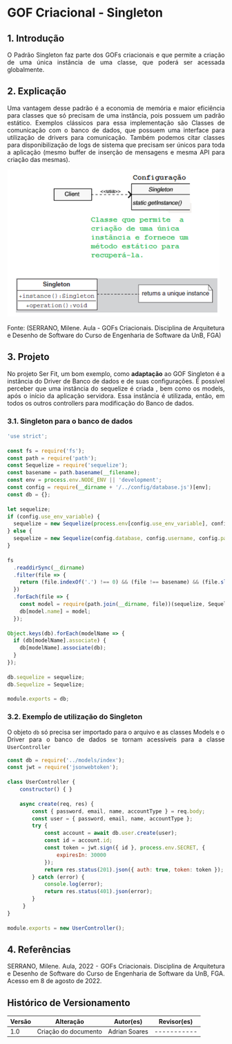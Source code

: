 # GOF Criacional - Singleton

## 1. Introdução

O Padrão Singleton faz parte dos GOFs criacionais e que permite a criação de uma única instância de uma classe, que poderá ser acessada globalmente.

## 2. Explicação

Uma vantagem desse padrão é a economia de memória e maior eficiência para classes que só precisam de uma instância, pois possuem um padrão estático. Exemplos clássicos para essa implementação são Classes de comunicação com o banco de dados, que possuem uma interface para utilização de drivers para comunicação. Também podemos citar classes para  disponibilização de logs de sistema que precisam ser únicos para toda a aplicação (mesmo buffer de inserção de mensagens e mesma API para criação das mesmas).

![ex_gof_singleton](../../assets/../../assets/gofs-criacionais/Singleton_ex.png)

<caption> Fonte: (SERRANO, Milene. Aula - GOFs Criacionais. Disciplina de Arquitetura e Desenho de Software do Curso de Engenharia de Software da UnB, FGA) </caption>

## 3. Projeto

No projeto Ser Fit, um bom exemplo, como **adaptação** ao GOF Singleton é a instância do Driver de Banco de dados e de suas configurações. É possível perceber que uma instância do sequelize é criada , bem como os models, após o início da aplicação servidora. Essa instância é utilizada, então, em todos os outros controllers para modificação do Banco de dados.

### 3.1. Singleton para o banco de dados

``` javascript
'use strict';

const fs = require('fs');
const path = require('path');
const Sequelize = require('sequelize');
const basename = path.basename(__filename);
const env = process.env.NODE_ENV || 'development';
const config = require(__dirname + '/../config/database.js')[env];
const db = {};

let sequelize;
if (config.use_env_variable) {
  sequelize = new Sequelize(process.env[config.use_env_variable], config);
} else {
  sequelize = new Sequelize(config.database, config.username, config.password, config);
}

fs
  .readdirSync(__dirname)
  .filter(file => {
    return (file.indexOf('.') !== 0) && (file !== basename) && (file.slice(-3) === '.js');
  })
  .forEach(file => {
    const model = require(path.join(__dirname, file))(sequelize, Sequelize.DataTypes);
    db[model.name] = model;
  });

Object.keys(db).forEach(modelName => {
  if (db[modelName].associate) {
    db[modelName].associate(db);
  }
});

db.sequelize = sequelize;
db.Sequelize = Sequelize;

module.exports = db;
```

### 3.2. Exempĺo de utilização do Singleton

O objeto `db` só precisa ser importado para o arquivo e  as classes Models e o Driver para o banco de dados se tornam acessíveis para a classe `UserController`

``` javascript
const db = require('../models/index');
const jwt = require('jsonwebtoken');

class UserController {
    constructor() { }

    async create(req, res) {
        const { password, email, name, accountType } = req.body;
        const user = { password, email, name, accountType };
        try {
            const account = await db.user.create(user);
            const id = account.id;
            const token = jwt.sign({ id }, process.env.SECRET, {
                expiresIn: 30000
            });
            return res.status(201).json({ auth: true, token: token });
        } catch (error) {
            console.log(error);
            return res.status(401).json(error);
        }
     }
}

module.exports = new UserController();
```

## 4. Referências

SERRANO, Milene. Aula, 2022 - GOFs Criacionais. Disciplina de Arquitetura e Desenho de Software do Curso de Engenharia de Software da UnB, FGA. Acesso em 8 de agosto de 2022.


## Histórico de Versionamento

| Versão | Alteração            | Autor(es)       | Revisor(es) |
| ------ | -------------------- | --------------- | ----------- |
| 1.0    | Criação do documento | Adrian Soares   | ----------- |

<style>
    p, caption {
        text-align: justify;
    }
</style>
